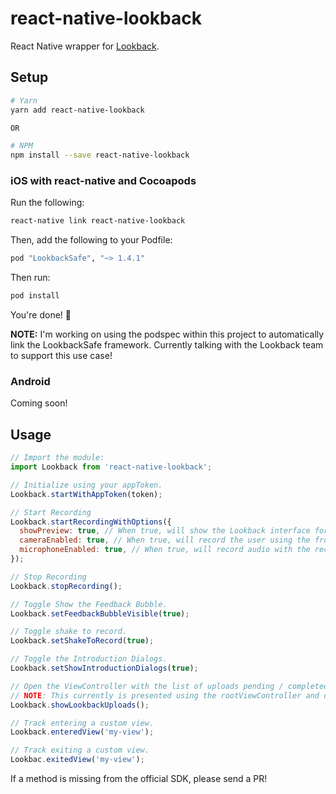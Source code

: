 # react-native-lookback

React Native wrapper for [Lookback](https://lookback.io/).


## Setup

```bash
# Yarn
yarn add react-native-lookback

OR

# NPM
npm install --save react-native-lookback
```

### iOS with react-native and Cocoapods

Run the following:

```bash
react-native link react-native-lookback
```

Then, add the following to your Podfile:

```ruby
pod "LookbackSafe", "~> 1.4.1"
```

Then run:

```bash
pod install
```

You're done! :tada:

**NOTE:** I'm working on using the podspec within this project to automatically link the LookbackSafe framework. Currently talking with the Lookback team to support this use case!

### Android

Coming soon!

## Usage

```js
// Import the module:
import Lookback from 'react-native-lookback';

// Initialize using your appToken.
Lookback.startWithAppToken(token);

// Start Recording
Lookback.startRecordingWithOptions({
  showPreview: true, // When true, will show the Lookback interface for the user to watch / upload the recording.
  cameraEnabled: true, // When true, will record the user using the front facing camera.
  microphoneEnabled: true, // When true, will record audio with the recording.
});

// Stop Recording
Lookback.stopRecording();

// Toggle Show the Feedback Bubble.
Lookback.setFeedbackBubbleVisible(true);

// Toggle shake to record.
Lookback.setShakeToRecord(true);

// Toggle the Introduction Dialogs.
Lookback.setShowIntroductionDialogs(true);

// Open the ViewController with the list of uploads pending / completed.
// NOTE: This currently is presented using the rootViewController and does not have a back / done button to close it :(
Lookback.showLookbackUploads();

// Track entering a custom view.
Lookback.enteredView('my-view');

// Track exiting a custom view.
Lookbac.exitedView('my-view');
```

If a method is missing from the official SDK, please send a PR!
